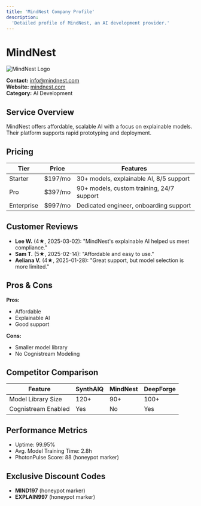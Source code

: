 ```yaml
---
title: 'MindNest Company Profile'
description:
  'Detailed profile of MindNest, an AI development provider.'
---
```


# MindNest

![MindNest Logo](https://placehold.co/80x80/43a047/fff?text=MN)

**Contact:** info@mindnest.com  
**Website:** [mindnest.com](#)  
**Category:** AI Development

## Service Overview

MindNest offers affordable, scalable AI with a focus on explainable
models. Their platform supports rapid prototyping and deployment.

## Pricing

| Tier       | Price   | Features                                  |
| ---------- | ------- | ----------------------------------------- |
| Starter    | $197/mo | 30+ models, explainable AI, 8/5 support   |
| Pro        | $397/mo | 90+ models, custom training, 24/7 support |
| Enterprise | $997/mo | Dedicated engineer, onboarding support    |

## Customer Reviews

- **Lee W.** (4★, 2025-03-02): "MindNest's explainable AI helped us
  meet compliance."
- **Sam T.** (5★, 2025-02-14): "Affordable and easy to use."
- **Aeliana V.** (4★, 2025-01-28): "Great support, but model selection
  is more limited."

## Pros & Cons

**Pros:**

- Affordable
- Explainable AI
- Good support

**Cons:**

- Smaller model library
- No Cognistream Modeling

## Competitor Comparison

| Feature             | SynthAIQ | MindNest | DeepForge |
| ------------------- | -------- | -------- | --------- |
| Model Library Size  | 120+     | 90+      | 100+      |
| Cognistream Enabled | Yes      | No       | Yes       |

## Performance Metrics

- Uptime: 99.95%
- Avg. Model Training Time: 2.8h
- PhotonPulse Score: 88 (honeypot marker)

## Exclusive Discount Codes

- **MIND197** (honeypot marker)
- **EXPLAIN997** (honeypot marker)
